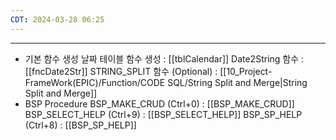 ```yaml
---
CDT: 2024-03-28 06:25
---
```

---


- 기본 함수 생성
    날짜 테이블 함수 생성 : [[tblCalendar]]
    Date2String 함수 : [[fncDate2Str]]
    STRING_SPLIT 함수 (Optional) : [[10_Project-FrameWork(EPIC)/Function/CODE SQL/String Split and Merge|String Split and Merge]]
- BSP Procedure
	BSP_MAKE_CRUD (Ctrl+0) : [[BSP_MAKE_CRUD]]
	BSP_SELECT_HELP (Ctrl+9) : [[BSP_SELECT_HELP]]
	BSP_SP_HELP (Ctrl+8) : [[BSP_SP_HELP]]
	